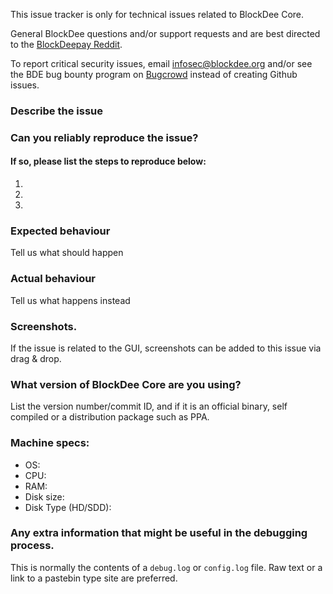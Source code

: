 <!--- Remove sections that do not apply -->

This issue tracker is only for technical issues related to BlockDee Core.

General BlockDee questions and/or support requests and are best directed to the [BlockDeepay Reddit](https://www.reddit.com/r/blockdeepay/).

To report critical security issues, email infosec@blockdee.org and/or see the BDE bug bounty program on [Bugcrowd](https://bugcrowd.com/blockdeedigitalcash) instead of creating Github issues.

### Describe the issue

### Can you reliably reproduce the issue?
#### If so, please list the steps to reproduce below:
1.
2.
3.

### Expected behaviour
Tell us what should happen

### Actual behaviour
Tell us what happens instead

### Screenshots.
If the issue is related to the GUI, screenshots can be added to this issue via drag & drop.

### What version of BlockDee Core are you using?
List the version number/commit ID, and if it is an official binary, self compiled or a distribution package such as PPA.

### Machine specs:
- OS:
- CPU:
- RAM:
- Disk size:
- Disk Type (HD/SDD):

### Any extra information that might be useful in the debugging process.
This is normally the contents of a `debug.log` or `config.log` file. Raw text or a link to a pastebin type site are preferred.
